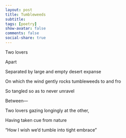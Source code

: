 ```yaml
---
layout: post
title: Tumbleweeds
subtitle: 
tags: [poetry]
show-avatar: false
comments: false
social-share: true
---
```


Two lovers
    
Apart
    
Separated by large and empty desert expanse
    
On which the wind gently rocks tumbleweeds to and fro

So tangled so as to never unravel

Between—
    
Two lovers gazing longingly at the other,
    
Having taken cue from nature
    
“How I wish we’d tumble into tight embrace”
